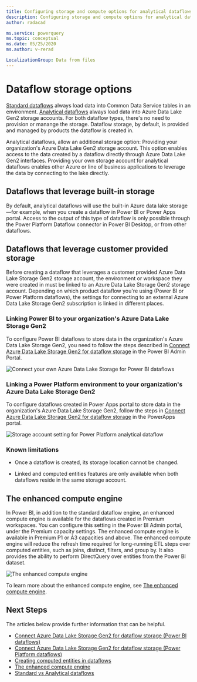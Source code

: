 ```yaml
---
title: Configuring storage and compute options for analytical dataflows
description: Configuring storage and compute options for analytical dataflows
author: radacad

ms.service: powerquery
ms.topic: conceptual
ms.date: 05/25/2020
ms.author: v-rerad

LocalizationGroup: Data from files
---
```


# Dataflow storage options

[Standard dataflows](understanding-differences-between-analytical-standard-dataflows.md) always load data into Common Data Service tables in an environment. [Analytical dataflows](understanding-differences-between-analytical-standard-dataflows.md) always load data into Azure Data Lake Gen2 storage accounts. For both dataflow types, there's no need to provision or manange the storage. Dataflow storage, by default, is provided and managed by products the dataflow is created in.

Analytical dataflows, allow an additional storage option: Providing your organization's Azure Data Lake Gen2 storage account. This option enables access to the data created by a dataflow directly through Azure Data Lake Gen2 interfaces. Providing your own storage account for analytical dataflows enables other Azure or line of business applications to leverage the data by connecting to the lake directly.

## Dataflows that leverage built-in storage

By default, analytical dataflows will use the built-in Azure data lake storage&mdash;for example, when you create a dataflow in Power BI or Power Apps portal. Access to the output of this type of dataflow is only possible through the Power Platform Dataflow connector in Power BI Desktop, or from other dataflows.

## Dataflows that leverage customer provided storage

Before creating a dataflow that leverages a customer provided Azure Data Lake Storage Gen2 storage account, the environment or workspace they were created in must be linked to an Azure Data Lake Storage Gen2 storage account. Depending on which product dataflow you're using (Power BI or Power Platform dataflows), the settings for connecting to an external Azure Data Lake Storage Gen2 subscription is linked in different places.

### Linking Power BI to your organization's Azure Data Lake Storage Gen2

To configure Power BI dataflows to store data in the organization's Azure Data Lake Storage Gen2, you need to follow the steps described in [Connect Azure Data Lake Storage Gen2 for dataflow storage](https://docs.microsoft.com/power-bi/transform-model/service-dataflows-connect-azure-data-lake-storage-gen2) in the Power BI Admin Portal.

![Connect your own Azure Data Lake Storage for Power BI dataflows](https://docs.microsoft.com/power-bi/transform-model/media/service-dataflows-connect-azure-data-lake-storage-gen2/dataflows-connect-08b.png)

### Linking a Power Platform environment to your organization's Azure Data Lake Storage Gen2

To configure dataflows created in Power Apps portal to store data in the organization's Azure Data Lake Storage Gen2, follow the steps in [Connect Azure Data Lake Storage Gen2 for dataflow storage](https://docs.microsoft.com/powerapps/maker/common-data-service/connect-azure-data-lake-storage-for-dataflow) in the PowerApps portal.

![Storage account setting for Power Platform analytical dataflow](https://docs.microsoft.com/powerapps/maker/common-data-service/media/select-storage-account.png)

### Known limitations

* Once a dataflow is created, its storage location cannot be changed.

* Linked and computed entities features are only available when both dataflows reside in the same storage account.

## The enhanced compute engine

In Power BI, in addition to the standard dataflow engine, an enhanced compute engine is available for the dataflows created in Premium workspaces. You can configure this setting in the Power BI Admin portal, under the Premium capacity settings. The enhanced compute engine is available in Premium P1 or A3 capacities and above. The enhanced compute engine will reduce the refresh time required for long-running ETL steps over computed entities, such as joins, distinct, filters, and group by. It also provides the ability to perform DirectQuery over entities from the Power BI dataset.

![The enhanced compute engine](https://docs.microsoft.com/power-bi/transform-model/media/service-dataflows-enhanced-compute-engine/enhanced-compute-engine-01.png)

To learn more about the enhanced compute engine, see [The enhanced compute engine](https://docs.microsoft.com/power-bi/transform-model/service-dataflows-enhanced-compute-engine).

## Next Steps

The articles below provide further information that can be helpful.

- [Connect Azure Data Lake Storage Gen2 for dataflow storage (Power BI dataflows)](https://docs.microsoft.com/power-bi/service-dataflows-connect-azure-data-lake-storage-gen2
  )
- [Connect Azure Data Lake Storage Gen2 for dataflow storage (Power Platform dataflows)](https://docs.microsoft.com/powerapps/maker/common-data-service/connect-azure-data-lake-storage-for-dataflow)
- [Creating computed entities in dataflows](computed-entities.md)
- [The enhanced compute engine](https://docs.microsoft.com/power-bi/transform-model/service-dataflows-enhanced-compute-engine)
- [Standard vs Analytical dataflows](understanding-differences-between-analytical-standard-dataflows.md)
